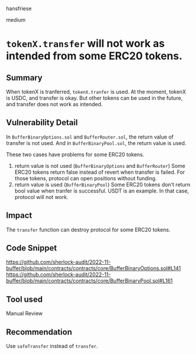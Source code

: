 hansfriese

medium

# `tokenX.transfer` will not work as intended from some ERC20 tokens.

## Summary
When tokenX is tranferred, `tokenX.tranfer` is used. At the moment, tokenX is USDC, and transfer is okay. But other tokens can be used in the future, and transfer does not work as intended.

## Vulnerability Detail
In `BufferBinaryOptions.sol` and `BufferRouter.sol`, the return value of transfer is not used. And in `BufferBinaryPool.sol`, the return value is used.

These two cases have problems for some ERC20 tokens.

1. return value is not used (`BufferBinaryOptions` and `BufferRouter`)
    Some ERC20 tokens return false instead of revert when transfer is failed. For those tokens, protocol can open positions without funding.
2. return value is used (`BufferBinaryPool`)
    Some ERC20 tokens don't return bool value when tranfer is successful. USDT is an example. In that case, protocol will not work.

## Impact
The `transfer` function can destroy protocol for some ERC20 tokens.

## Code Snippet
https://github.com/sherlock-audit/2022-11-buffer/blob/main/contracts/contracts/core/BufferBinaryOptions.sol#L141
https://github.com/sherlock-audit/2022-11-buffer/blob/main/contracts/contracts/core/BufferBinaryPool.sol#L161


## Tool used
Manual Review

## Recommendation
Use `safeTransfer` instead of `transfer`.